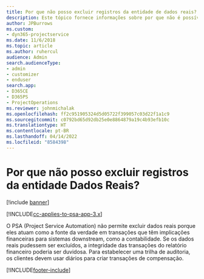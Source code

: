 ```yaml
---
title: Por que não posso excluir registros da entidade de dados reais?
description: Este tópico fornece informações sobre por que não é possível excluir registros da entidade de dados reais.
author: JPBurrows
ms.custom:
- dyn365-projectservice
ms.date: 11/6/2018
ms.topic: article
ms.author: ruhercul
audience: Admin
search.audienceType:
- admin
- customizer
- enduser
search.app:
- D365CE
- D365PS
- ProjectOperations
ms.reviewer: johnmichalak
ms.openlocfilehash: ff2c951905324d5d05722f399057c03d22f1a1c9
ms.sourcegitcommit: c0792bd65d92db25e0e8864879a19c4b93efb10c
ms.translationtype: HT
ms.contentlocale: pt-BR
ms.lasthandoff: 04/14/2022
ms.locfileid: "8584398"
---
```

# <a name="why-cant-i-delete-records-from-the-actuals-entity"></a>Por que não posso excluir registros da entidade Dados Reais?

[!include [banner](../includes/psa-now-project-operations.md)]

[!INCLUDE[cc-applies-to-psa-app-3.x](../includes/cc-applies-to-psa-app-3x.md)]

O PSA (Project Service Automation) não permite excluir dados reais porque eles atuam como a fonte da verdade em transações que têm implicações financeiras para sistemas downstream, como a contabilidade. Se os dados reais pudessem ser excluídos, a integridade das transações do relatório financeiro poderia ser duvidosa. Para estabelecer uma trilha de auditoria, os clientes devem usar diários para criar transações de compensação.



[!INCLUDE[footer-include](../includes/footer-banner.md)]
